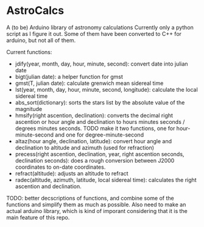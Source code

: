 # AstroCalcs
A (to be) Arduino library of astronomy calculations
Currently only a python script as I figure it out. Some of them have been converted to C++ for arduino, but not all of them.

Current functions:
- jdify(year, month, day, hour, minute, second): convert date into julian date
- bigt(julian date): a helper function for gmst
- gmst(T, julian date): calculate grenwich mean sidereal time
- lst(year, month, day, hour, minute, second, longitude): calculate the local sidereal time
- abs_sort(dictionary): sorts the stars list by the absolute value of the magnitude
- hmsify(right ascention, declination): converts the decimal right ascention or hour angle and declination to hours minutes seconds / degrees minutes seconds. TODO make it two functions, one for hour-minute-second and one for degree-minute-second
- altaz(hour angle, declination, latitude): convert hour angle and declination to altitude and azimuth (used for refraction)
- precess(right ascention, declination, year, right ascention seconds, declination seconds): does a rough conversion between J2000 coordinates to on-date coordinates.
- refract(altitude): adjusts an altitude to refract
- radec(altitude, azimuth, latitude, local sidereal time): calculates the right ascention and declination.


TODO: better decscriptions of functions, and combine some of the functions and simplify them as much as possible. Also need to make an actual arduino library, which is kind of imporant considering that it is the main feature of this repo.
